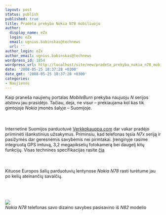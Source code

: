 ```yaml
---
layout: post
status: publish
published: true
title: Pradėta prekyba Nokia N78 mobiliuoju
author:
  display_name: eZx
  login: eZx
  email: ugnius.babinskas@technews
  url: ''
author_login: eZx
author_email: ugnius.babinskas@technews
wordpress_id: 1854
wordpress_url: http://localhost/site/new/pradeta_prekyba_nokia_n78_mobiliuoju/
date: '2008-05-25 18:37:28 +0300'
date_gmt: '2008-05-25 18:37:28 +0300'
categories:
- Naujienos
---
```

<p>Kaip praneša naujienų portalas <i>MobileBurn</i> prekyba naujuoju <i>N</i> serijos atstovu jau prasidėjo. Tačiau, deja, ne visur – prekiaujama kol kas tik gimtojoje <i>Nokia</i> įmonės šalyje – Suomijoje.<br />
<br><br />
<br>Internetinė Suomijos parduotuvė <a class="ns" href="http://www.verkkokauppa.com/popups/prodinfo.php?id=16565"> Verkkokauppa.com</a> dar vakar pradėjo priiminėti išankstinius užsakymus. Priminsiu, kad telefonas tęsia <i>N7x</i> seriją ir pasižymės dar geresnėmis savybėmis nei pirmtakai. Įrenginyje rasime integruotą GPS imtuvą, 3,2 megapikselių fotokamerą bei daugelį kitų funkcijų. Visas technines specifikacijas rasite <a class="ns" href="http://www.gsmarena.com/nokia_n78-2254.php">čia</a><br />
<br><br />
<br>Kituose Europos šalių parduotuvių lentynose <i>Nokia N78</i> rasti turėtume jau po kelių ateinančių savaičių.<br />
<br><br />
<br><br><img src="http://www.technews.lt/upl/Failai/N78_Aqua_front.jpg"><br><span class="saltinis"><i>Nokia N78</i> telefonas savo dizaino savybes pasisavino iš <i>N82</i> modelio</span><br />
<br><br />
<br><br />
<br><br />
<br><br />
<br></p>
